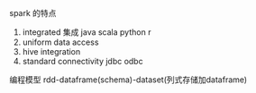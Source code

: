 spark 的特点
1. integrated 集成 java scala python r
2. uniform data access
3. hive integration 
4. standard connectivity jdbc odbc


编程模型
rdd-dataframe(schema)-dataset(列式存储加dataframe)
